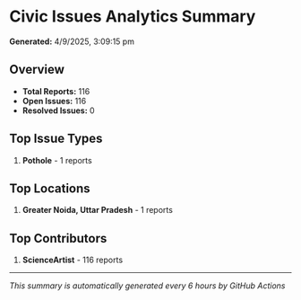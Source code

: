 #  Civic Issues Analytics Summary

**Generated:** 4/9/2025, 3:09:15 pm

##  Overview
- **Total Reports:** 116
- **Open Issues:** 116
- **Resolved Issues:** 0

##  Top Issue Types
1. **Pothole** - 1 reports

##  Top Locations
1. **Greater Noida, Uttar Pradesh** - 1 reports

##  Top Contributors
1. **ScienceArtist** - 116 reports

---
*This summary is automatically generated every 6 hours by GitHub Actions*
